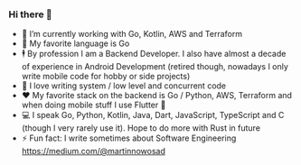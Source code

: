 ### Hi there 👋

- 🔭 I’m currently working with Go, Kotlin, AWS and Terraform
- 🌱 My favorite language is Go
- 🕴️ By profession I am a Backend Developer. I also have almost a decade of experience in Android Development (retired though, nowadays I only write mobile code for hobby or side projects)
- 👯 I love writing system / low level and concurrent code
- ❤️ My favorite stack on the backend is Go / Python, AWS, Terraform and when doing mobile stuff I use Flutter 💙
- 💻 I speak Go, Python, Kotlin, Java, Dart, JavaScript, TypeScript and C (though I very rarely use it). Hope to do more with Rust in future
- ⚡ Fun fact: I write sometimes about Software Engineering https://medium.com/@martinnowosad
